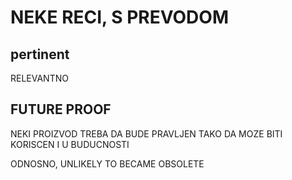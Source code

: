 # NEKE RECI, S PREVODOM

## pertinent

RELEVANTNO

## FUTURE PROOF

NEKI PROIZVOD TREBA DA BUDE PRAVLJEN TAKO DA MOZE BITI KORISCEN I U BUDUCNOSTI

ODNOSNO, UNLIKELY TO BECAME OBSOLETE